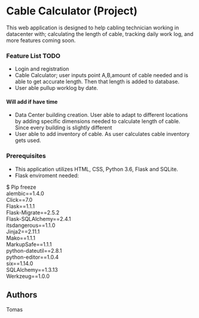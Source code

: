 # Cable Calculator (Project)

This web application is designed to help cabling technician working in datacenter with; calculating the length of cable, tracking daily work log, and more features coming soon. 

### Feature List TODO

* Login and registration
* Cable Calculator; user inputs point A,B,amount of cable needed and is able to get accurate length. Then that length is added to database.
* User able pullup worklog by date. 

#### Will add if have time
* Data Center building creation. User able to adapt to different locations by adding specific dimensions needed to calculate length of cable. Since every building is slightly different
* User able to add inventory of cable. As user calculates cable inventory gets used. 

### Prerequisites

* This application utilizes HTML, CSS, Python 3.6, Flask and SQLite.
* Flask enviroment needed:

$ Pip freeze <br />
alembic==1.4.0 <br />
Click==7.0 <br />
Flask==1.1.1 <br />
Flask-Migrate==2.5.2 <br />
Flask-SQLAlchemy==2.4.1 <br />
itsdangerous==1.1.0 <br />
Jinja2==2.11.1 <br />
Mako==1.1.1 <br />
MarkupSafe==1.1.1 <br />
python-dateutil==2.8.1 <br />
python-editor==1.0.4 <br />
six==1.14.0 <br />
SQLAlchemy==1.3.13 <br />
Werkzeug==1.0.0 <br />

## Authors

Tomas

